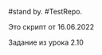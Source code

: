 #stand by.
#TestRepo.
<!DOCTYPE HTML>
<html>
<body>
    <p> Это скрипт от 16.06.2022</p>
    <script>
        'use strict';
        let simbol=prompt('Введите число:', '');
        if (simbol>0) {alert('1');}
            else if (simbol==0) {alert('0');}
                else {alert('-1');}
    </script>
    <p>Задание из урока 2.10</p>
</body>
</html>